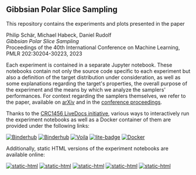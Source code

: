 ## Gibbsian Polar Slice Sampling

This repository contains the experiments and plots presented in the paper

Philip Schär, Michael Habeck, Daniel Rudolf  
*Gibbsian Polar Slice Sampling*  
Proceedings of the 40th International Conference on Machine Learning,  
PMLR 202:30204-30223, 2023

Each experiment is contained in a separate Jupyter notebook. These notebooks
contain not only the source code specific to each experiment but also a
definition of the target distribution under consideration, as well as some
explanations regarding the target's properties, the overall purpose of the
experiment and the means by which we analyze the samplers' performances. For
context regarding the samplers themselves, we refer to the paper, available
on [arXiv](https://arxiv.org/pdf/2302.03945.pdf) and in the [conference
proceedings](https://proceedings.mlr.press/v202/schar23a/schar23a.pdf).

Thanks to the
[CRC1456 LiveDocs initiative](https://www.uni-goettingen.de/en/665057.html),
various ways to interactively run the experiment notebooks as well as a Docker
container of them are provided under the following links:

[![Binderhub](https://img.shields.io/badge/CRC1456%20Binderhub-Jupyterlab-orange)](http://c109-005.cloud.gwdg.de:30901/v2/gwdg/crc1456%2Flivedocs%2Fb02-gibbsian-polar-slice-sampling/HEAD)
[![Binderhub](https://img.shields.io/badge/CRC1456%20Binderhub-JupyterClassic-orange)](http://c109-005.cloud.gwdg.de:30901/v2/gwdg/crc1456%2Flivedocs%2Fb02-gibbsian-polar-slice-sampling/HEAD?urlpath=tree)
[![Voila](https://img.shields.io/badge/CRC1456%20Binderhub-Voila-green)](http://c109-005.cloud.gwdg.de:30901/v2/gwdg/crc1456%2Flivedocs%2Fb02-gibbsian-polar-slice-sampling/HEAD?urlpath=voila)
[![lite-badge](https://img.shields.io/badge/CRC1456-Jupyterlite-yellow)](https://crc1456.pages.gwdg.de/livedocs/b02-gibbsian-polar-slice-sampling)
[![Docker](https://img.shields.io/badge/CRC1456-Dockerhub-blue)](https://gitlab.gwdg.de/crc1456/livedocs/b02-gibbsian-polar-slice-sampling/container_registry/2516)

Additionally, static HTML versions of the experiment notebooks are available online:

[![static-html](https://img.shields.io/badge/CRC1456-multivariate_std_Cauchy-white)](https://crc1456.pages.gwdg.de/livedocs/b02-gibbsian-polar-slice-sampling/files/multivariate_std_Cauchy.html)
[![static-html](https://img.shields.io/badge/CRC1456-hyperplane_disk-white)](https://crc1456.pages.gwdg.de/livedocs/b02-gibbsian-polar-slice-sampling/files/hyperplane_disk.html)
[![static-html](https://img.shields.io/badge/CRC1456-axial_modes_dim_dep-white)](https://crc1456.pages.gwdg.de/livedocs/b02-gibbsian-polar-slice-sampling/files/axial_modes_dim_dep.html)
[![static-html](https://img.shields.io/badge/CRC1456-Neal's_funnel-white)](https://crc1456.pages.gwdg.de/livedocs/b02-gibbsian-polar-slice-sampling/files/Neal's_funnel.html)
[![static-html](https://img.shields.io/badge/CRC1456-logistic_regression-white)](https://crc1456.pages.gwdg.de/livedocs/b02-gibbsian-polar-slice-sampling/files/logistic_regression.html)

